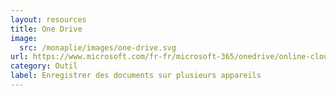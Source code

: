 ```yaml
---
layout: resources
title: One Drive
image:
  src: /monaplie/images/one-drive.svg
url: https://www.microsoft.com/fr-fr/microsoft-365/onedrive/online-cloud-storage
category: Outil
label: Enregistrer des documents sur plusieurs appareils
---
```

